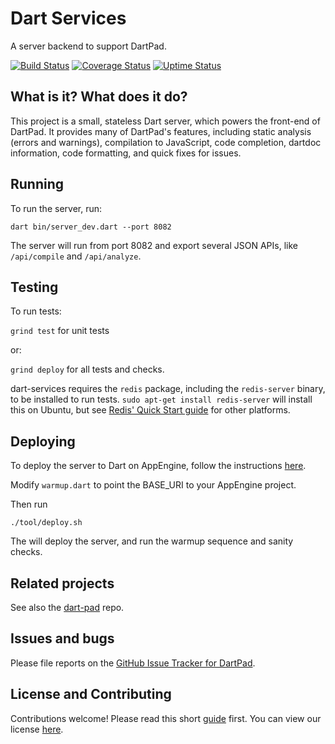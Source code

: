 # Dart Services

A server backend to support DartPad.

[![Build Status](https://travis-ci.org/dart-lang/dart-services.svg?branch=master)](https://travis-ci.org/dart-lang/dart-services)
[![Coverage Status](https://coveralls.io/repos/dart-lang/dart-services/badge.svg?branch=master)](https://coveralls.io/r/dart-lang/dart-services?branch=master)
[![Uptime Status](https://img.shields.io/badge/uptime-Pingdom-blue.svg)](http://stats.pingdom.com/8n3tfpl1u0j9)

## What is it? What does it do?

This project is a small, stateless Dart server, which powers the front-end of DartPad.
It provides many of DartPad's features, including static analysis (errors and warnings),
compilation to JavaScript, code completion, dartdoc information, code formatting, and
quick fixes for issues.

## Running

To run the server, run:

    dart bin/server_dev.dart --port 8082

The server will run from port 8082 and export several JSON APIs, like
`/api/compile` and `/api/analyze`.

## Testing

To run tests:

`grind test` for unit tests

or:

`grind deploy` for all tests and checks.

dart-services requires the `redis` package, including the `redis-server` binary,
to be installed to run tests.  `sudo apt-get install redis-server` will install
this on Ubuntu, but see [Redis' Quick Start guide](https://redis.io/topics/quickstart) for other platforms.

## Deploying

To deploy the server to Dart on AppEngine, follow the instructions [here](https://www.dartlang.org/server/google-cloud-platform/app-engine/).

Modify `warmup.dart` to point the BASE_URI to your AppEngine project.

Then run

    ./tool/deploy.sh

The will deploy the server, and run the warmup sequence and sanity checks.

## Related projects

See also the [dart-pad](https://github.com/dart-lang/dart-pad) repo.

## Issues and bugs

Please file reports on the
[GitHub Issue Tracker for DartPad](https://github.com/dart-lang/dart-pad/issues).

## License and Contributing

Contributions welcome! Please read this short
[guide](https://github.com/dart-lang/dart-services/wiki/Contributing) first.
You can view our license
[here](https://github.com/dart-lang/dart-services/blob/master/LICENSE).
